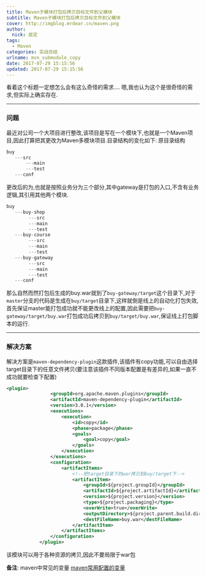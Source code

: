 ```yaml
---
title: Maven子模块打包后拷贝目标文件到父模块
subtitle: Maven子模块打包后拷贝目标文件到父模块
cover: http://imgblog.mrdear.cn/maven.png
author: 
  nick: 屈定
tags:
  - Maven    
categories: 实战总结
urlname: mvn_submodule_copy
date: 2017-07-29 15:15:56
updated: 2017-07-29 15:15:56
---
```

看着这个标题一定想怎么会有这么奇怪的需求....
嗯,我也认为这个是很奇怪的需求,但实际上确实存在.
- - - - -

### 问题
最近对公司一个大项目进行整改,该项目是写在一个模块下,也就是一个Maven项目,因此打算把其更改为Maven多模块项目.目录结构的变化如下:
原目录结构
```java
buy
   ---src
       ---main
       ---test
   ---conf
```
更改后的为,也就是按照业务分为三个部分,其中gateway是打包的入口,不含有业务逻辑,其引用其他两个模块.
```java
buy
   ---buy-shop
        ---src
        ---main
        ---test
   ---buy-course
        ---src
        ---main
        ---test
   ---buy-gateway
        ---src
        ---main
        ---test
   ---conf
```
那么自然而然打包后生成的buy.war就到了`buy-gateway/target`这个目录下,对于`master`分支的代码是生成在`buy/target`目录下,这样就倒是线上的自动化打包失效,首先保证master能打包成功就不能更改线上的配置,因此需要把`buy-gateway/target/buy.war`打包成功后拷贝到`buy/target/buy.war`,保证线上打包脚本的运行.
- - - - -
### 解决方案
解决方案是`maven-dependency-plugin`这款插件,该插件有copy功能,可以自由选择target目录下的任意文件拷贝(要注意该插件不同版本配置是有差异的,如果一直不成功就要检查下配置)
```xml
<plugin>
                <groupId>org.apache.maven.plugins</groupId>
                <artifactId>maven-dependency-plugin</artifactId>
                <version>3.0.1</version>
                <executions>
                    <execution>
                        <id>copy</id>
                        <phase>package</phase>
                        <goals>
                            <goal>copy</goal>
                        </goals>
                    </execution>
                </executions>
                <configuration>
                    <artifactItems>
                        <!--把target目录下的war拷贝到buy/target下-->
                        <artifactItem>
                            <groupId>${project.groupId}</groupId>
                            <artifactId>${project.artifactId}</artifactId>
                            <version>${project.version}</version>
                            <type>${project.packaging}</type>
                            <overWrite>true</overWrite>
                            <outputDirectory>${project.parent.build.directory}</outputDirectory>
                            <destFileName>buy.war</destFileName>
                        </artifactItem>
                    </artifactItems>
                </configuration>
            </plugin>
```

该模块可以用于各种资源的拷贝,因此不要局限于war包

**备注**:
maven中常见的变量 [maven常用配置的变量](http://qiaolevip.iteye.com/blog/1816652)